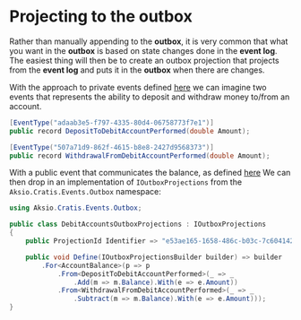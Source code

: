# Projecting to the outbox

Rather than manually appending to the **outbox**, it is very common that what you want in the
**outbox** is based on state changes done in the **event log**. The easiest thing will then
be to create an outbox projection that projects from the **event log** and puts it in the
**outbox** when there are changes.

With the approach to private events defined [here](./creating-an-event.md) we can imagine two
events that represents the ability to deposit and withdraw money to/from an account.

```csharp
[EventType("adaab3e5-f797-4335-80d4-06758773f7e1")]
public record DepositToDebitAccountPerformed(double Amount);

[EventType("507a71d9-862f-4615-b8e8-2427d9568373")]
public record WithdrawalFromDebitAccountPerformed(double Amount);
````

With a public event that communicates the balance, as defined [here](./creating-a-public-event.md)
We can then drop in an implementation of `IOutboxProjections` from the `Aksio.Cratis.Events.Outbox`
namespace:

```csharp
using Aksio.Cratis.Events.Outbox;

public class DebitAccountsOutboxProjections : IOutboxProjections
{
    public ProjectionId Identifier => "e53ae165-1658-486c-b03c-7c6041428851";

    public void Define(IOutboxProjectionsBuilder builder) => builder
        .For<AccountBalance>(p => p
            .From<DepositToDebitAccountPerformed>(_ => _
                .Add(m => m.Balance).With(e => e.Amount))
            .From<WithdrawalFromDebitAccountPerformed>(_ => _
                .Subtract(m => m.Balance).With(e => e.Amount)));
}
```
